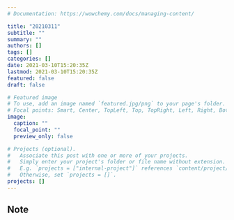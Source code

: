 ```yaml
---
# Documentation: https://wowchemy.com/docs/managing-content/

title: "20210311"
subtitle: ""
summary: ""
authors: []
tags: []
categories: []
date: 2021-03-10T15:20:35Z
lastmod: 2021-03-10T15:20:35Z
featured: false
draft: false

# Featured image
# To use, add an image named `featured.jpg/png` to your page's folder.
# Focal points: Smart, Center, TopLeft, Top, TopRight, Left, Right, BottomLeft, Bottom, BottomRight.
image:
  caption: ""
  focal_point: ""
  preview_only: false

# Projects (optional).
#   Associate this post with one or more of your projects.
#   Simply enter your project's folder or file name without extension.
#   E.g. `projects = ["internal-project"]` references `content/project/deep-learning/index.md`.
#   Otherwise, set `projects = []`.
projects: []
---
```


## Note

